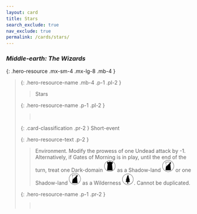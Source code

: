 ```yaml
---
layout: card
title: Stars
search_exclude: true
nav_exclude: true
permalink: /cards/stars/
---
```


### _Middle-earth: The Wizards_

{: .hero-resource .mx-sm-4 .mx-lg-8 .mb-4 }
> {: .hero-resource-name .mb-4 .p-1 .pl-2 }
> > <div class="card-mp"></div>
> > <div class="card-name">Stars</div>
>
> {: .hero-resource-name .p-1 .pl-2 }
> > &nbsp;
>
> {: .card-classification .pr-2 }
> Short-event
>
> {: .hero-resource-text .p-2 }
> > Environment. Modify the prowess of one Undead attack by -1. Alternatively, if Gates of Morning is in play, until the end of the turn, treat one Dark-domain ![](/assets/images/dark-domain.svg) as a Shadow-land ![](/assets/images/shadow-land.svg) or one Shadow-land ![](/assets/images/shadow-land.svg) as a Wilderness ![](/assets/images/wilderness.svg). Cannot be duplicated. 
> 
> {: .hero-resource-name .p-1 .pr-2 }
> > <div class="card-shield"></div>
> > <div class="card-corruption">&nbsp;</div>

